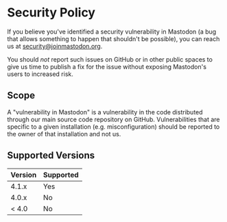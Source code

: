 # Security Policy

If you believe you've identified a security vulnerability in Mastodon (a bug that allows something to happen that shouldn't be possible), you can reach us at <security@joinmastodon.org>.

You should *not* report such issues on GitHub or in other public spaces to give us time to publish a fix for the issue without exposing Mastodon's users to increased risk.

## Scope

A "vulnerability in Mastodon" is a vulnerability in the code distributed through our main source code repository on GitHub. Vulnerabilities that are specific to a given installation (e.g. misconfiguration) should be reported to the owner of that installation and not us.

## Supported Versions

| Version | Supported          |
| ------- | ------------------ |
| 4.1.x   | Yes                |
| 4.0.x   | No                 |
| < 4.0   | No                 |
